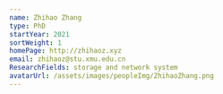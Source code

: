 ```yaml
---
name: Zhihao Zhang
type: PhD
startYear: 2021
sortWeight: 1
homePage: http://zhihaoz.xyz
email: zhihaoz@stu.xmu.edu.cn
ResearchFields: storage and network system
avatarUrl: /assets/images/peopleImg/ZhihaoZhang.png
---
```

